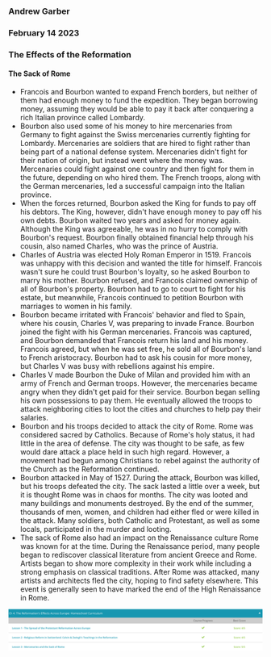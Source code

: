 ### Andrew Garber
### February 14 2023
### The Effects of the Reformation

#### The Sack of Rome
 - Francois and Bourbon wanted to expand French borders, but neither of them had enough money to fund the expedition. They began borrowing money, assuming they would be able to pay it back after conquering a rich Italian province called Lombardy.
 - Bourbon also used some of his money to hire mercenaries from Germany to fight against the Swiss mercenaries currently fighting for Lombardy. Mercenaries are soldiers that are hired to fight rather than being part of a national defense system. Mercenaries didn't fight for their nation of origin, but instead went where the money was. Mercenaries could fight against one country and then fight for them in the future, depending on who hired them. The French troops, along with the German mercenaries, led a successful campaign into the Italian province.
 - When the forces returned, Bourbon asked the King for funds to pay off his debtors. The King, however, didn't have enough money to pay off his own debts. Bourbon waited two years and asked for money again. Although the King was agreeable, he was in no hurry to comply with Bourbon's request. Bourbon finally obtained financial help through his cousin, also named Charles, who was the prince of Austria. 
 - Charles of Austria was elected Holy Roman Emperor in 1519. Francois was unhappy with this decision and wanted the title for himself. Francois wasn't sure he could trust Bourbon's loyalty, so he asked Bourbon to marry his mother. Bourbon refused, and Francois claimed ownership of all of Bourbon's property. Bourbon had to go to court to fight for his estate, but meanwhile, Francois continued to petition Bourbon with marriages to women in his family.
 - Bourbon became irritated with Francois' behavior and fled to Spain, where his cousin, Charles V, was preparing to invade France. Bourbon joined the fight with his German mercenaries. Francois was captured, and Bourbon demanded that Francois return his land and his money. Francois agreed, but when he was set free, he sold all of Bourbon's land to French aristocracy. Bourbon had to ask his cousin for more money, but Charles V was busy with rebellions against his empire. 
 - Charles V made Bourbon the Duke of Milan and provided him with an army of French and German troops. However, the mercenaries became angry when they didn't get paid for their service. Bourbon began selling his own possessions to pay them. He eventually allowed the troops to attack neighboring cities to loot the cities and churches to help pay their salaries.
 - Bourbon and his troops decided to attack the city of Rome. Rome was considered sacred by Catholics. Because of Rome's holy status, it had little in the area of defense. The city was thought to be safe, as few would dare attack a place held in such high regard. However, a movement had begun among Christians to rebel against the authority of the Church as the Reformation continued.
 - Bourbon attacked in May of 1527. During the attack, Bourbon was killed, but his troops defeated the city. The sack lasted a little over a week, but it is thought Rome was in chaos for months. The city was looted and many buildings and monuments destroyed. By the end of the summer, thousands of men, women, and children had either fled or were killed in the attack. Many soldiers, both Catholic and Protestant, as well as some locals, participated in the murder and looting.
 - The sack of Rome also had an impact on the Renaissance culture Rome was known for at the time. During the Renaissance period, many people began to rediscover classical literature from ancient Greece and Rome. Artists began to show more complexity in their work while including a strong emphasis on classical traditions. After Rome was attacked, many artists and architects fled the city, hoping to find safety elsewhere. This event is generally seen to have marked the end of the High Renaissance in Rome.

![Alt text](Media/reformation_effects_day1.png)